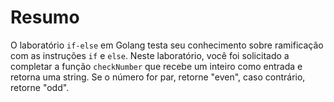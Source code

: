 # Resumo

O laboratório `if-else` em Golang testa seu conhecimento sobre ramificação com as instruções `if` e `else`. Neste laboratório, você foi solicitado a completar a função `checkNumber` que recebe um inteiro como entrada e retorna uma string. Se o número for par, retorne "even", caso contrário, retorne "odd".
